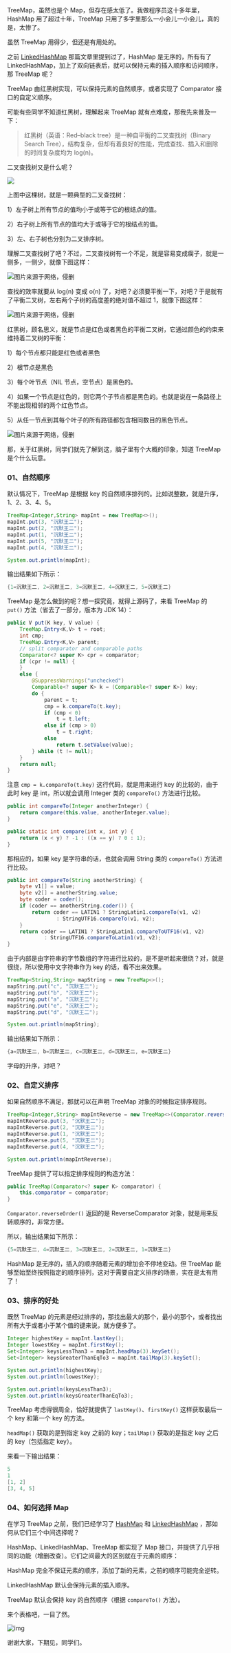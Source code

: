 TreeMap，虽然也是个 Map，但存在感太低了。我做程序员这十多年里，HashMap 用了超过十年，TreeMap 只用了多字里那么一小会儿一小会儿，真的是，太惨了。

虽然 TreeMap 用得少，但还是有用处的。

之前 [LinkedHashMap](https://mp.weixin.qq.com/s?__biz=MzIxNzQwNjM3NA==&mid=2247488527&idx=1&sn=10d26bfc41e82cc3ebd0b9d12ba97ea0&scene=21#wechat_redirect) 那篇文章里提到过了，HashMap 是无序的，所有有了 LinkedHashMap，加上了双向链表后，就可以保持元素的插入顺序和访问顺序，那 TreeMap 呢？

TreeMap 由红黑树实现，可以保持元素的自然顺序，或者实现了 Comparator 接口的自定义顺序。

可能有些同学不知道红黑树，理解起来 TreeMap 就有点难度，那我先来普及一下：

> 红黑树（英语：Red–black tree）是一种自平衡的二叉查找树（Binary Search Tree），结构复杂，但却有着良好的性能，完成查找、插入和删除的时间复杂度均为 log(n)。

二叉查找树又是什么呢？

![](https://mmbiz.qpic.cn/mmbiz_png/z40lCFUAHpk6ZtQKOhzbZvRmvPXSnc1VaaDX5h7Jric5sujicIkrNoeEkCfqc9V4vovicuicadiaicZMVgh3M4Axcp4g/640)

上图中这棵树，就是一颗典型的二叉查找树：

1）左子树上所有节点的值均小于或等于它的根结点的值。

2）右子树上所有节点的值均大于或等于它的根结点的值。

3）左、右子树也分别为二叉排序树。

理解二叉查找树了吧？不过，二叉查找树有一个不足，就是容易变成瘸子，就是一侧多，一侧少，就像下图这样：

![图片来源于网络，侵删](https://mmbiz.qpic.cn/mmbiz_png/z40lCFUAHpk6ZtQKOhzbZvRmvPXSnc1VOvMowCuzZ1ouunbOVfbGNTicrbu3ezE50JLjaYqVT8dHibylNYDwiboaw/640?wx_fmt=png&tp=webp&wxfrom=5&wx_lazy=1&wx_co=1)

查找的效率就要从 log(n) 变成 o(n) 了，对吧？必须要平衡一下，对吧？于是就有了平衡二叉树，左右两个子树的高度差的绝对值不超过 1，就像下图这样：

![图片来源于网络，侵删](https://mmbiz.qpic.cn/mmbiz_png/z40lCFUAHpk6ZtQKOhzbZvRmvPXSnc1VJetwd8Qp9X55vbImpCbbx1hhktnzsK2tzY6ciblibukXqqibDRu2gufyQ/640?wx_fmt=png&tp=webp&wxfrom=5&wx_lazy=1&wx_co=1)

红黑树，顾名思义，就是节点是红色或者黑色的平衡二叉树，它通过颜色的约束来维持着二叉树的平衡：

1）每个节点都只能是红色或者黑色

2）根节点是黑色

3）每个叶节点（NIL 节点，空节点）是黑色的。

4）如果一个节点是红色的，则它两个子节点都是黑色的。也就是说在一条路径上不能出现相邻的两个红色节点。

5）从任一节点到其每个叶子的所有路径都包含相同数目的黑色节点。

![图片来源于网络，侵删](https://mmbiz.qpic.cn/mmbiz_png/z40lCFUAHpk6ZtQKOhzbZvRmvPXSnc1VQp6QsZYLCDvLRP0cP3ZEs4cCMOuQ6NVp1BSgbPslz3qVib2Hr3yDp6A/640)

那，关于红黑树，同学们就先了解到这，脑子里有个大概的印象，知道 TreeMap 是个什么玩意。

### 01、自然顺序

默认情况下，TreeMap 是根据 key 的自然顺序排列的。比如说整数，就是升序，1、2、3、4、5。

```java
TreeMap<Integer,String> mapInt = new TreeMap<>();
mapInt.put(3, "沉默王二");
mapInt.put(2, "沉默王二");
mapInt.put(1, "沉默王二");
mapInt.put(5, "沉默王二");
mapInt.put(4, "沉默王二");

System.out.println(mapInt);
```

输出结果如下所示：

```java
{1=沉默王二, 2=沉默王二, 3=沉默王二, 4=沉默王二, 5=沉默王二}
```

TreeMap 是怎么做到的呢？想一探究竟，就得上源码了，来看 TreeMap 的 `put()` 方法（省去了一部分，版本为 JDK 14）：

```java
public V put(K key, V value) {
    TreeMap.Entry<K,V> t = root;
    int cmp;
    TreeMap.Entry<K,V> parent;
    // split comparator and comparable paths
    Comparator<? super K> cpr = comparator;
    if (cpr != null) {
    }
    else {
        @SuppressWarnings("unchecked")
        Comparable<? super K> k = (Comparable<? super K>) key;
        do {
            parent = t;
            cmp = k.compareTo(t.key);
            if (cmp < 0)
                t = t.left;
            else if (cmp > 0)
                t = t.right;
            else
                return t.setValue(value);
        } while (t != null);
    }
    return null;
}
```

注意 `cmp = k.compareTo(t.key)` 这行代码，就是用来进行 key 的比较的，由于此时 key 是 int，所以就会调用 Integer 类的 `compareTo()` 方法进行比较。

```java
public int compareTo(Integer anotherInteger) {
    return compare(this.value, anotherInteger.value);
}

public static int compare(int x, int y) {
    return (x < y) ? -1 : ((x == y) ? 0 : 1);
}
```

那相应的，如果 key 是字符串的话，也就会调用 String 类的 `compareTo()` 方法进行比较。

```java
public int compareTo(String anotherString) {
    byte v1[] = value;
    byte v2[] = anotherString.value;
    byte coder = coder();
    if (coder == anotherString.coder()) {
        return coder == LATIN1 ? StringLatin1.compareTo(v1, v2)
                : StringUTF16.compareTo(v1, v2);
    }
    return coder == LATIN1 ? StringLatin1.compareToUTF16(v1, v2)
            : StringUTF16.compareToLatin1(v1, v2);
}
```

由于内部是由字符串的字节数组的字符进行比较的，是不是听起来很绕？对，就是很绕，所以使用中文字符串作为 key 的话，看不出来效果。

```java
TreeMap<String,String> mapString = new TreeMap<>();
mapString.put("c", "沉默王二");
mapString.put("b", "沉默王二");
mapString.put("a", "沉默王二");
mapString.put("e", "沉默王二");
mapString.put("d", "沉默王二");

System.out.println(mapString);
```

输出结果如下所示：

```java
{a=沉默王二, b=沉默王二, c=沉默王二, d=沉默王二, e=沉默王二}
```

字母的升序，对吧？

### 02、自定义排序

如果自然顺序不满足，那就可以在声明 TreeMap 对象的时候指定排序规则。

```java
TreeMap<Integer,String> mapIntReverse = new TreeMap<>(Comparator.reverseOrder());
mapIntReverse.put(3, "沉默王二");
mapIntReverse.put(2, "沉默王二");
mapIntReverse.put(1, "沉默王二");
mapIntReverse.put(5, "沉默王二");
mapIntReverse.put(4, "沉默王二");

System.out.println(mapIntReverse);
```

TreeMap 提供了可以指定排序规则的构造方法：

```java
public TreeMap(Comparator<? super K> comparator) {
    this.comparator = comparator;
}
```

`Comparator.reverseOrder()` 返回的是 ReverseComparator 对象，就是用来反转顺序的，非常方便。

所以，输出结果如下所示：

```java
{5=沉默王二, 4=沉默王二, 3=沉默王二, 2=沉默王二, 1=沉默王二}
```

HashMap 是无序的，插入的顺序随着元素的增加会不停地变动。但 TreeMap 能够至始至终按照指定的顺序排列，这对于需要自定义排序的场景，实在是太有用了！

### 03、排序的好处

既然 TreeMap 的元素是经过排序的，那找出最大的那个，最小的那个，或者找出所有大于或者小于某个值的键来说，就方便多了。

```java
Integer highestKey = mapInt.lastKey();
Integer lowestKey = mapInt.firstKey();
Set<Integer> keysLessThan3 = mapInt.headMap(3).keySet();
Set<Integer> keysGreaterThanEqTo3 = mapInt.tailMap(3).keySet();

System.out.println(highestKey);
System.out.println(lowestKey);

System.out.println(keysLessThan3);
System.out.println(keysGreaterThanEqTo3);
```

TreeMap 考虑得很周全，恰好就提供了 `lastKey()`、`firstKey()` 这样获取最后一个 key 和第一个 key 的方法。

`headMap()` 获取的是到指定 key 之前的 key；`tailMap()` 获取的是指定 key 之后的 key（包括指定 key）。

来看一下输出结果：

```java
5
1
[1, 2]
[3, 4, 5]
```

### 04、如何选择 Map

在学习 TreeMap 之前，我们已经学习了 [HashMap](https://mp.weixin.qq.com/s?__biz=MzIxNzQwNjM3NA==&mid=2247488449&idx=1&sn=fdae8ff8a00d257687249c6371be5770&scene=21#wechat_redirect) 和 [LinkedHashMap](https://mp.weixin.qq.com/s?__biz=MzIxNzQwNjM3NA==&mid=2247488527&idx=1&sn=10d26bfc41e82cc3ebd0b9d12ba97ea0&scene=21#wechat_redirect) ，那如何从它们三个中间选择呢？

HashMap、LinkedHashMap、TreeMap 都实现了 Map 接口，并提供了几乎相同的功能（增删改查）。它们之间最大的区别就在于元素的顺序：

HashMap 完全不保证元素的顺序，添加了新的元素，之前的顺序可能完全逆转。

LinkedHashMap 默认会保持元素的插入顺序。

TreeMap 默认会保持 key 的自然顺序（根据 `compareTo()` 方法）。

来个表格吧，一目了然。

![img](https://mmbiz.qpic.cn/mmbiz_png/z40lCFUAHpk6ZtQKOhzbZvRmvPXSnc1VSEx8fwOmibK2p0SYHCp7kRtdthKZUwqqdWtUQpibpXRWk5TMT2rUdBaA/640?wx_fmt=png&tp=webp&wxfrom=5&wx_lazy=1&wx_co=1)

谢谢大家，下期见，同学们。